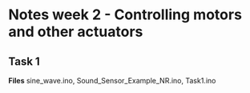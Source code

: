 # Notes week 2 - Controlling motors and other actuators

## Task 1

**Files**  sine_wave.ino, Sound_Sensor_Example_NR.ino, Task1.ino <br />
